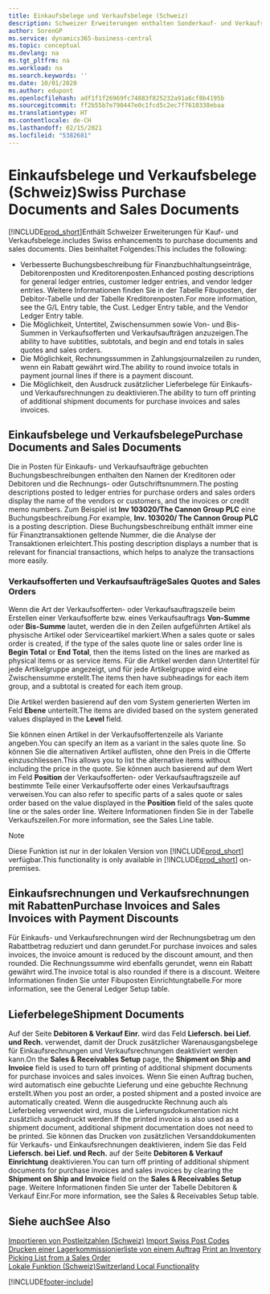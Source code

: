 ```yaml
---
title: Einkaufsbelege und Verkaufsbelege (Schweiz)
description: Schweizer Erweiterungen enthalten Sonderkauf- und Verkaufsbelegfunktionen.
author: SorenGP
ms.service: dynamics365-business-central
ms.topic: conceptual
ms.devlang: na
ms.tgt_pltfrm: na
ms.workload: na
ms.search.keywords: ''
ms.date: 10/01/2020
ms.author: edupont
ms.openlocfilehash: adf1f1f26969fc74883f825232a91a6cf8b4195b
ms.sourcegitcommit: ff2b55b7e790447e0c1fcd5c2ec7f7610338ebaa
ms.translationtype: HT
ms.contentlocale: de-CH
ms.lasthandoff: 02/15/2021
ms.locfileid: "5382681"
---
```

# <a name="swiss-purchase-documents-and-sales-documents"></a><span data-ttu-id="cecc7-103">Einkaufsbelege und Verkaufsbelege (Schweiz)</span><span class="sxs-lookup"><span data-stu-id="cecc7-103">Swiss Purchase Documents and Sales Documents</span></span>
[!INCLUDE[prod_short](../../includes/prod_short.md)]<span data-ttu-id="cecc7-104">Enthält Schweizer Erweiterungen für Kauf- und Verkaufsbelege.</span><span class="sxs-lookup"><span data-stu-id="cecc7-104">includes Swiss enhancements to purchase documents and sales documents.</span></span> <span data-ttu-id="cecc7-105">Dies beinhaltet Folgendes:</span><span class="sxs-lookup"><span data-stu-id="cecc7-105">This includes the following:</span></span>  

- <span data-ttu-id="cecc7-106">Verbesserte Buchungsbeschreibung für Finanzbuchhaltungseinträge, Debitorenposten und Kreditorenposten.</span><span class="sxs-lookup"><span data-stu-id="cecc7-106">Enhanced posting descriptions for general ledger entries, customer ledger entries, and vendor ledger entries.</span></span> <span data-ttu-id="cecc7-107">Weitere Informationen finden Sie in der Tabelle Fibuposten, der Debitor-Tabelle und der Tabelle Kreditorenposten.</span><span class="sxs-lookup"><span data-stu-id="cecc7-107">For more information, see the G/L Entry table, the Cust. Ledger Entry table, and the Vendor Ledger Entry table.</span></span>  
- <span data-ttu-id="cecc7-108">Die Möglichkeit, Untertitel, Zwischensummen sowie Von- und Bis-Summen in Verkaufsofferten und Verkaufsaufträgen anzuzeigen.</span><span class="sxs-lookup"><span data-stu-id="cecc7-108">The ability to have subtitles, subtotals, and begin and end totals in sales quotes and sales orders.</span></span>  
- <span data-ttu-id="cecc7-109">Die Möglichkeit, Rechnungssummen in Zahlungsjournalzeilen zu runden, wenn ein Rabatt gewährt wird.</span><span class="sxs-lookup"><span data-stu-id="cecc7-109">The ability to round invoice totals in payment journal lines if there is a payment discount.</span></span>  
- <span data-ttu-id="cecc7-110">Die Möglichkeit, den Ausdruck zusätzlicher Lieferbelege für Einkaufs- und Verkaufsrechnungen zu deaktivieren.</span><span class="sxs-lookup"><span data-stu-id="cecc7-110">The ability to turn off printing of additional shipment documents for purchase invoices and sales invoices.</span></span>  

## <a name="purchase-documents-and-sales-documents"></a><span data-ttu-id="cecc7-111">Einkaufsbelege und Verkaufsbelege</span><span class="sxs-lookup"><span data-stu-id="cecc7-111">Purchase Documents and Sales Documents</span></span>  
<span data-ttu-id="cecc7-112">Die in Posten für Einkaufs- und Verkaufsaufträge gebuchten Buchungsbeschreibungen enthalten den Namen der Kreditoren oder Debitoren und die Rechnungs- oder Gutschriftsnummern.</span><span class="sxs-lookup"><span data-stu-id="cecc7-112">The posting descriptions posted to ledger entries for purchase orders and sales orders display the name of the vendors or customers, and the invoices or credit memo numbers.</span></span> <span data-ttu-id="cecc7-113">Zum Beispiel ist **Inv 103020/The Cannon Group PLC** eine Buchungsbeschreibung.</span><span class="sxs-lookup"><span data-stu-id="cecc7-113">For example, **Inv. 103020/ The Cannon Group PLC** is a posting description.</span></span> <span data-ttu-id="cecc7-114">Diese Buchungsbeschreibung enthält immer eine für Finanztransaktionen geltende Nummer, die die Analyse der Transaktionen erleichtert.</span><span class="sxs-lookup"><span data-stu-id="cecc7-114">This posting description displays a number that is relevant for financial transactions, which helps to analyze the transactions more easily.</span></span>  

### <a name="sales-quotes-and-sales-orders"></a><span data-ttu-id="cecc7-115">Verkaufsofferten und Verkaufsaufträge</span><span class="sxs-lookup"><span data-stu-id="cecc7-115">Sales Quotes and Sales Orders</span></span>  
<span data-ttu-id="cecc7-116">Wenn die Art der Verkaufsofferten- oder Verkaufsauftragszeile beim Erstellen einer Verkaufsofferte bzw. eines Verkaufsauftrags **Von-Summe** oder **Bis-Summe** lautet, werden die in den Zeilen aufgeführten Artikel als physische Artikel oder Serviceartikel markiert.</span><span class="sxs-lookup"><span data-stu-id="cecc7-116">When a sales quote or sales order is created, if the type of the sales quote line or sales order line is **Begin Total** or **End Total**, then the items listed on the lines are marked as physical items or as service items.</span></span> <span data-ttu-id="cecc7-117">Für die Artikel werden dann Untertitel für jede Artikelgruppe angezeigt, und für jede Artikelgruppe wird eine Zwischensumme erstellt.</span><span class="sxs-lookup"><span data-stu-id="cecc7-117">The items then have subheadings for each item group, and a subtotal is created for each item group.</span></span>  

<span data-ttu-id="cecc7-118">Die Artikel werden basierend auf den vom System generierten Werten im Feld **Ebene** unterteilt.</span><span class="sxs-lookup"><span data-stu-id="cecc7-118">The items are divided based on the system generated values displayed in the **Level** field.</span></span>  

<span data-ttu-id="cecc7-119">Sie können einen Artikel in der Verkaufsoffertenzeile als Variante angeben.</span><span class="sxs-lookup"><span data-stu-id="cecc7-119">You can specify an item as a variant in the sales quote line.</span></span> <span data-ttu-id="cecc7-120">So können Sie die alternativen Artikel auflisten, ohne den Preis in die Offerte einzuschliessen.</span><span class="sxs-lookup"><span data-stu-id="cecc7-120">This allows you to list the alternative items without including the price in the quote.</span></span> <span data-ttu-id="cecc7-121">Sie können auch basierend auf dem Wert im Feld **Position** der Verkaufsofferten- oder Verkaufsauftragszeile auf bestimmte Teile einer Verkaufsofferte oder eines Verkaufsauftrags verweisen.</span><span class="sxs-lookup"><span data-stu-id="cecc7-121">You can also refer to specific parts of a sales quote or sales order based on the value displayed in the **Position** field of the sales quote line or the sales order line.</span></span> <span data-ttu-id="cecc7-122">Weitere Informationen finden Sie in der Tabelle Verkaufszeilen.</span><span class="sxs-lookup"><span data-stu-id="cecc7-122">For more information, see the Sales Line table.</span></span>  

> [!NOTE]
> <span data-ttu-id="cecc7-123">Diese Funktion ist nur in der lokalen Version von [!INCLUDE[prod_short](../../includes/prod_short.md)] verfügbar.</span><span class="sxs-lookup"><span data-stu-id="cecc7-123">This functionality is only available in [!INCLUDE[prod_short](../../includes/prod_short.md)] on-premises.</span></span>

## <a name="purchase-invoices-and-sales-invoices-with-payment-discounts"></a><span data-ttu-id="cecc7-124">Einkaufsrechnungen und Verkaufsrechnungen mit Rabatten</span><span class="sxs-lookup"><span data-stu-id="cecc7-124">Purchase Invoices and Sales Invoices with Payment Discounts</span></span>  
<span data-ttu-id="cecc7-125">Für Einkaufs- und Verkaufsrechnungen wird der Rechnungsbetrag um den Rabattbetrag reduziert und dann gerundet.</span><span class="sxs-lookup"><span data-stu-id="cecc7-125">For purchase invoices and sales invoices, the invoice amount is reduced by the discount amount, and then rounded.</span></span> <span data-ttu-id="cecc7-126">Die Rechnungssumme wird ebenfalls gerundet, wenn ein Rabatt gewährt wird.</span><span class="sxs-lookup"><span data-stu-id="cecc7-126">The invoice total is also rounded if there is a discount.</span></span> <span data-ttu-id="cecc7-127">Weitere Informationen finden Sie unter Fibuposten Einrichtungtabelle.</span><span class="sxs-lookup"><span data-stu-id="cecc7-127">For more information, see the General Ledger Setup table.</span></span>  

## <a name="shipment-documents"></a><span data-ttu-id="cecc7-128">Lieferbelege</span><span class="sxs-lookup"><span data-stu-id="cecc7-128">Shipment Documents</span></span>  
<span data-ttu-id="cecc7-129">Auf der Seite **Debitoren & Verkauf Einr.** wird das Feld **Liefersch. bei Lief. und Rech.** verwendet, damit der Druck zusätzlicher Warenausgangsbelege für Einkaufsrechnungen und Verkaufsrechnungen deaktiviert werden kann.</span><span class="sxs-lookup"><span data-stu-id="cecc7-129">On the **Sales & Receivables Setup** page, the **Shipment on Ship and Invoice** field is used to turn off printing of additional shipment documents for purchase invoices and sales invoices.</span></span> <span data-ttu-id="cecc7-130">Wenn Sie einen Auftrag buchen, wird automatisch eine gebuchte Lieferung und eine gebuchte Rechnung erstellt.</span><span class="sxs-lookup"><span data-stu-id="cecc7-130">When you post an order, a posted shipment and a posted invoice are automatically created.</span></span> <span data-ttu-id="cecc7-131">Wenn die ausgedruckte Rechnung auch als Lieferbeleg verwendet wird, muss die Lieferungsdokumentation nicht zusätzlich ausgedruckt werden.</span><span class="sxs-lookup"><span data-stu-id="cecc7-131">If the printed invoice is also used as a shipment document, additional shipment documentation does not need to be printed.</span></span> <span data-ttu-id="cecc7-132">Sie können das Drucken von zusätzlichen Versanddokumenten für Verkaufs- und Einkaufsrechnungen deaktivieren, indem Sie das Feld **Liefersch. bei Lief. und Rech.** auf der Seite **Debitoren & Verkauf Einrichtung** deaktivieren.</span><span class="sxs-lookup"><span data-stu-id="cecc7-132">You can turn off printing of additional shipment documents for purchase invoices and sales invoices by clearing the **Shipment on Ship and Invoice** field on the **Sales & Receivables Setup** page.</span></span> <span data-ttu-id="cecc7-133">Weitere Informationen finden Sie unter der Tabelle Debitoren & Verkauf Einr.</span><span class="sxs-lookup"><span data-stu-id="cecc7-133">For more information, see the Sales & Receivables Setup table.</span></span>  

## <a name="see-also"></a><span data-ttu-id="cecc7-134">Siehe auch</span><span class="sxs-lookup"><span data-stu-id="cecc7-134">See Also</span></span>  
 <span data-ttu-id="cecc7-135">[Importieren von Postleitzahlen (Schweiz)](how-to-import-swiss-post-codes.md) </span><span class="sxs-lookup"><span data-stu-id="cecc7-135">[Import Swiss Post Codes](how-to-import-swiss-post-codes.md) </span></span>  
 <span data-ttu-id="cecc7-136">[Drucken einer Lagerkommissionierliste von einem Auftrag](how-to-print-an-inventory-picking-list-from-a-sales-order.md) </span><span class="sxs-lookup"><span data-stu-id="cecc7-136">[Print an Inventory Picking List from a Sales Order](how-to-print-an-inventory-picking-list-from-a-sales-order.md) </span></span>  
 [<span data-ttu-id="cecc7-137">Lokale Funktion (Schweiz)</span><span class="sxs-lookup"><span data-stu-id="cecc7-137">Switzerland Local Functionality</span></span>](switzerland-local-functionality.md)


[!INCLUDE[footer-include](../../includes/footer-banner.md)]